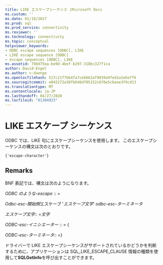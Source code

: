 ```yaml
---
title: LIKE エスケープシーケンス |Microsoft Docs
ms.custom: ''
ms.date: 01/19/2017
ms.prod: sql
ms.prod_service: connectivity
ms.reviewer: ''
ms.technology: connectivity
ms.topic: conceptual
helpviewer_keywords:
- ODBC escape sequences [ODBC], LIKE
- LIKE escape sequence [ODBC]
- escape sequences [ODBC], LIKE
ms.assetid: 798d75ea-be9d-4bef-b297-318bc327f1ca
author: David-Engel
ms.author: v-daenge
ms.openlocfilehash: 517c21f7b64fa7ceb662af9839a9fed1a1e6eff6
ms.sourcegitcommit: e042272a38fb646df05152c676e5cbeae3f9cd13
ms.translationtype: MT
ms.contentlocale: ja-JP
ms.lasthandoff: 04/27/2020
ms.locfileid: "81304923"
---
```

# <a name="like-escape-sequence"></a>LIKE エスケープ シーケンス
ODBC では、LIKE 句にエスケープシーケンスを使用します。 このエスケープシーケンスの構文は次のとおりです。  
  
```  
{'escape-character'}  
```  
  
## <a name="remarks"></a>Remarks  
 BNF 表記では、構文は次のようになります。  
  
 *ODBC のような-escape* :: =  
  
 *Odbc-esc-開始側*エスケープ '*エスケープ文字*' *odbc-esc-ターミネータ*  
  
 *エスケープ文字*:: =*文字*  
  
 *ODBC-esc-イニシエーター* :: = {  
  
 *ODBC-esc-ターミネータ*:: =}  
  
 ドライバーで LIKE エスケープシーケンスがサポートされているかどうかを判断するために、アプリケーションは SQL_LIKE_ESCAPE_CLAUSE 情報の種類を使用して**SQLGetInfo**を呼び出すことができます。
